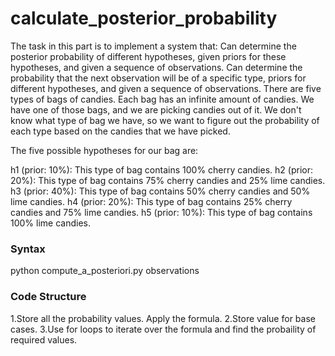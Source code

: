 # calculate_posterior_probability

The task in this part is to implement a system that:
Can determine the posterior probability of different hypotheses, given priors for these hypotheses, and given a sequence of observations.
Can determine the probability that the next observation will be of a specific type, priors for different hypotheses, and given a sequence of observations.
There are five types of bags of candies. Each bag has an infinite amount of candies. We have one of those bags, and we are picking candies out of it. We don't know what type of bag we have, so we want to figure out the probability of each type based on the candies that we have picked.

The five possible hypotheses for our bag are:

h1 (prior: 10%): This type of bag contains 100% cherry candies.
h2 (prior: 20%): This type of bag contains 75% cherry candies and 25% lime candies.
h3 (prior: 40%): This type of bag contains 50% cherry candies and 50% lime candies.
h4 (prior: 20%): This type of bag contains 25% cherry candies and 75% lime candies.
h5 (prior: 10%): This type of bag contains 100% lime candies.

### Syntax
python compute_a_posteriori.py observations

### Code Structure
1.Store all the probability values. Apply the formula. 
2.Store value for base cases. 
3.Use for loops to iterate over the formula and find the probaility of required values.
